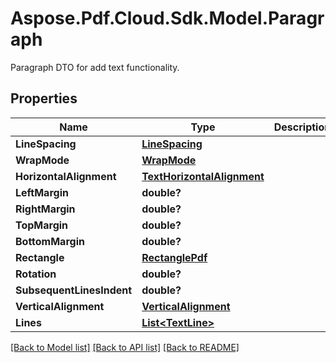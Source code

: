 ﻿# Aspose.Pdf.Cloud.Sdk.Model.Paragraph
Paragraph DTO for add text functionality.

## Properties

Name | Type | Description | Notes
------------ | ------------- | ------------- | -------------
**LineSpacing** | [**LineSpacing**](LineSpacing.md) |  | [optional] 
**WrapMode** | [**WrapMode**](WrapMode.md) |  | [optional] 
**HorizontalAlignment** | [**TextHorizontalAlignment**](TextHorizontalAlignment.md) |  | [optional] 
**LeftMargin** | **double?** |  | [optional] 
**RightMargin** | **double?** |  | [optional] 
**TopMargin** | **double?** |  | [optional] 
**BottomMargin** | **double?** |  | [optional] 
**Rectangle** | [**RectanglePdf**](RectanglePdf.md) |  | [optional] 
**Rotation** | **double?** |  | [optional] 
**SubsequentLinesIndent** | **double?** |  | [optional] 
**VerticalAlignment** | [**VerticalAlignment**](VerticalAlignment.md) |  | [optional] 
**Lines** | [**List&lt;TextLine&gt;**](TextLine.md) |  | 

[[Back to Model list]](../README.md#documentation-for-models) [[Back to API list]](../README.md#documentation-for-api-endpoints) [[Back to README]](../README.md)

